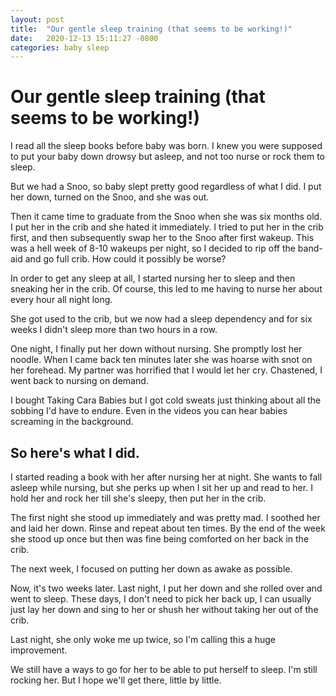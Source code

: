 ```yaml
---
layout: post
title:  "Our gentle sleep training (that seems to be working!)"
date:   2020-12-13 15:11:27 -0800
categories: baby sleep
---
```


# Our gentle sleep training (that seems to be working!)

I read all the sleep books before baby was born. I knew you were supposed to put your baby down drowsy but asleep, and not too nurse or rock them to sleep.

But we had a Snoo, so baby slept pretty good regardless of what I did. I put her down, turned on the Snoo, and she was out.

Then it came time to graduate from the Snoo when she was six months old. I put her in the crib and she hated it immediately. I tried to put her in the crib first, and then subsequently swap her to the Snoo after first wakeup. This was a hell week of 8-10 wakeups per night, so I decided to rip off the band-aid and go full crib. How could it possibly be worse?

In order to get any sleep at all, I started nursing her to sleep and then sneaking her in the crib. Of course, this led to me having to nurse her about every hour all night long.

She got used to the crib, but we now had a sleep dependency and for six weeks I didn't sleep more than two hours in a row.

One night, I finally put her down without nursing. She promptly lost her noodle. When I came back ten minutes later she was hoarse with snot on her forehead. My partner was horrified that I would let her cry. Chastened, I went back to nursing on demand.

I bought Taking Cara Babies but I got cold sweats just thinking about all the sobbing I'd have to endure. Even in the videos you can hear babies screaming in the background.

## So here's what I did.

I started reading a book with her after nursing her at night. She wants to fall asleep while nursing, but she perks up when I sit her up and read to her. I hold her and rock her till she's sleepy, then put her in the crib.

The first night she stood up immediately and was pretty mad. I soothed her and laid her down. Rinse and repeat about ten times. By the end of the week she stood up once but then was fine being comforted on her back in the crib.

The next week, I focused on putting her down as awake as possible.

Now, it's two weeks later. Last night, I put her down and she rolled over and went to sleep. These days, I don't need to pick her back up, I can usually just lay her down and sing to her or shush her without taking her out of the crib.

Last night, she only woke me up twice, so I'm calling this a huge improvement.

We still have a ways to go for her to be able to put herself to sleep. I'm still rocking her. But I hope we'll get there, little by little.
